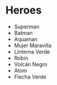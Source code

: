 # Heroes

* Superman
* Batman
* Aquaman
* Mujer Maravilla
* Linterna Verde
* Robin
* Volcán Negro
* Atom
* Flecha Verde
